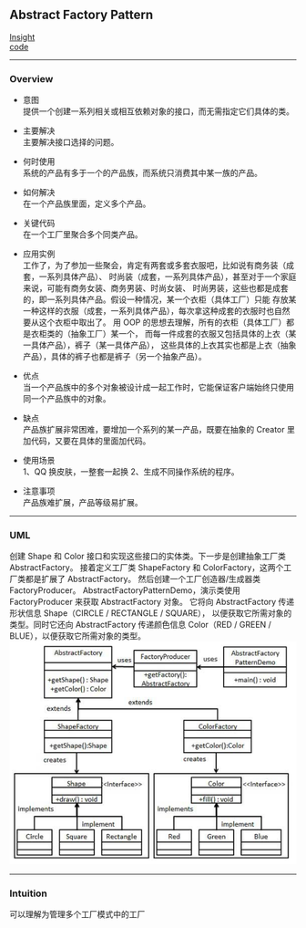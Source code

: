 ## Abstract Factory Pattern
[Insight](https://www.runoob.com/design-pattern/abstract-factory-pattern.html)  
[code](../../../Code/CS/DesignPatterns/AbstractFactoryPattern.py)

---
### Overview  
* 意图  
提供一个创建一系列相关或相互依赖对象的接口，而无需指定它们具体的类。

* 主要解决  
主要解决接口选择的问题。

* 何时使用  
系统的产品有多于一个的产品族，而系统只消费其中某一族的产品。

* 如何解决  
在一个产品族里面，定义多个产品。

* 关键代码  
在一个工厂里聚合多个同类产品。

* 应用实例  
工作了，为了参加一些聚会，肯定有两套或多套衣服吧，比如说有商务装（成套，一系列具体产品）、
时尚装（成套，一系列具体产品），甚至对于一个家庭来说，可能有商务女装、商务男装、时尚女装、
时尚男装，这些也都是成套的，即一系列具体产品。假设一种情况，某一个衣柜（具体工厂）只能
存放某一种这样的衣服（成套，一系列具体产品），每次拿这种成套的衣服时也自然要从这个衣柜中取出了。
用 OOP 的思想去理解，所有的衣柜（具体工厂）都是衣柜类的（抽象工厂）某一个，
而每一件成套的衣服又包括具体的上衣（某一具体产品），裤子（某一具体产品），
这些具体的上衣其实也都是上衣（抽象产品），具体的裤子也都是裤子（另一个抽象产品）。

* 优点  
当一个产品族中的多个对象被设计成一起工作时，它能保证客户端始终只使用同一个产品族中的对象。

* 缺点  
产品族扩展非常困难，要增加一个系列的某一产品，既要在抽象的 Creator 里加代码，又要在具体的里面加代码。

* 使用场景  
1、QQ 换皮肤，一整套一起换 
2、生成不同操作系统的程序。

* 注意事项  
产品族难扩展，产品等级易扩展。

---
### UML  
创建 Shape 和 Color 接口和实现这些接口的实体类。下一步是创建抽象工厂类 AbstractFactory。
接着定义工厂类 ShapeFactory 和 ColorFactory，这两个工厂类都是扩展了 AbstractFactory。
然后创建一个工厂创造器/生成器类 FactoryProducer。
AbstractFactoryPatternDemo，演示类使用 FactoryProducer 来获取 AbstractFactory 对象。
它将向 AbstractFactory 传递形状信息 Shape（CIRCLE / RECTANGLE / SQUARE），
以便获取它所需对象的类型。同时它还向 AbstractFactory 传递颜色信息 
Color（RED / GREEN / BLUE），以便获取它所需对象的类型。  
![](src/UML_0.PNG)  

---
### Intuition  
可以理解为管理多个工厂模式中的工厂